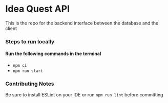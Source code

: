 # Idea Quest API
This is the repo for the backend interface between the database and the client

### Steps to run locally
#### Run the following commands in the terminal
- `npm ci`
- `npm run start`

### Contributing Notes
Be sure to install ESLint on your IDE or run `npm run lint` before committing
